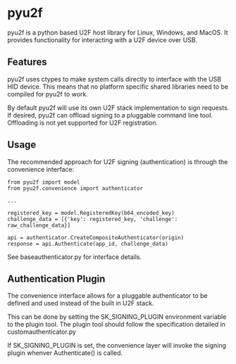 # pyu2f

pyu2f is a python based U2F host library for Linux, Windows, and MacOS. It
provides functionality for interacting with a U2F device over USB.

## Features

pyu2f uses ctypes to make system calls directly to interface with the USB HID
device. This means that no platform specific shared libraries need to be
compiled for pyu2f to work.

By default pyu2f will use its own U2F stack implementation to sign requests. If
desired, pyu2f can offload signing to a pluggable command line tool. Offloading
is not yet supported for U2F registration.

## Usage

The recommended approach for U2F signing (authentication) is through the
convenience interface:

```
from pyu2f import model
from pyu2f.convenience import authenticator

...

registered_key = model.RegisteredKey(b64_encoded_key)
challenge_data = [{'key': registered_key, 'challenge': raw_challenge_data}]

api = authenticator.CreateCompositeAuthenticator(origin)
response = api.Authenticate(app_id, challenge_data)

```

See baseauthenticator.py for interface details.

## Authentication Plugin

The convenience interface allows for a pluggable authenticator to be defined and
used instead of the built in U2F stack.

This can be done by setting the SK_SIGNING_PLUGIN environment variable to the
plugin tool. The plugin tool should follow the specification detailed in
customauthenticator.py

If SK_SIGNING_PLUGIN is set, the convenience layer will invoke the signing
plugin whenver Authenticate() is called.

